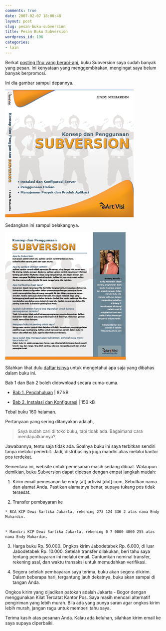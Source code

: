 ```yaml
---
comments: true
date: 2007-02-07 18:00:48
layout: post
slug: pesan-buku-subversion
title: Pesan Buku Subversion
wordpress_id: 196
categories:
- lain
---
```


Berkat [posting Ifnu yang berapi-api](http://www.nagasakti.or.id/roller/Ifnu/entry/20070129), buku Subversion saya sudah banyak yang pesan. Ini kenyataan yang menggembirakan, mengingat saya belum banyak berpromosi. 

Ini dia gambar sampul depannya. 

![Sampul Depan Buku Subversion](/images/uploads/2007/02/cover-front.png)

Sedangkan ini sampul belakangnya.

![Sampul Belakang Buku Subversion](/images/uploads/2007/02/cover-back.png)

Silahkan lihat dulu [daftar isinya](http://endy.artivisi.com/downloads/writings/buku-svn-daftar-isi.pdf) untuk mengetahui apa saja yang dibahas dalam buku ini. 

Bab 1 dan Bab 2 boleh didownload secara cuma-cuma. 




  * [Bab 1. Pendahuluan](http://endy.artivisi.com/downloads/writings/buku-svn-bab-1.pdf) | 87 kB


  * [Bab 2. Instalasi dan Konfigurasi](http://endy.artivisi.com/downloads/writings/buku-svn-bab-2.pdf) | 150 kB



Tebal buku 160 halaman.

Pertanyaan yang sering ditanyakan adalah,



> Saya sudah cari di toko buku, tapi tidak ada. Bagaimana cara mendapatkannya?



Jawabannya, tentu saja tidak ada. Soalnya buku ini saya terbitkan sendiri tanpa melalui penerbit. Jadi, distribusinya juga mandiri alias melalui kantor pos terdekat. 

Sementara ini, website untuk pemesanan masih sedang dibuat. Walaupun demikian, buku Subversion dapat dipesan dengan empat langkah mudah: 




	
  1. Kirim email pemesanan ke endy [at] artivisi [dot] com. Sebutkan nama dan alamat Anda. Pastikan alamatnya benar, supaya tukang pos tidak tersesat.

 
	
  2. Transfer pembayaran ke 


    * BCA KCP Dewi Sartika Jakarta, rekening 273 124 336 2 atas nama Endy Muhardin. 


    * Mandiri KCP Dewi Sartika Jakarta, rekening 0 7 0000 4860 255 atas nama Endy Muhardin. 




  3. Harga buku Rp. 50.000. Ongkos kirim Jabodetabek Rp. 6.000, di luar Jabodetabek Rp. 10.000. Setelah transfer dilakukan, beri tahu saya tentang pembayaran ini melalui email. Cantumkan nominal transfer, rekening asal, dan waktu transaksi untuk memudahkan verifikasi. 


	
  4. Segera setelah pembayaran saya terima, buku akan segera dikirim. Dalam beberapa hari, tergantung jauh dekatnya, buku akan sampai di tangan Anda. 




Ongkos kirim yang dijadikan patokan adalah Jakarta - Bogor dengan menggunakan Kilat Tercatat Kantor Pos. Saya masih mencari alternatif pengiriman yang lebih murah. Bila ada yang punya saran agar ongkos kirim lebih murah, jangan ragu untuk memberi tahu saya.

Terima kasih atas pesanan Anda. Kalau ada keluhan, silahkan kirim email ke saya supaya diperbaiki. 


